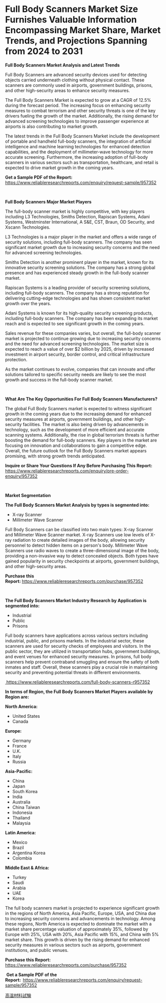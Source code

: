 <p><h1>Full Body Scanners Market Size Furnishes Valuable Information Encompassing Market Share, Market Trends, and Projections Spanning from 2024 to 2031</h1></p><p><strong>Full Body Scanners Market Analysis and Latest Trends</strong></p>
<p><p>Full Body Scanners are advanced security devices used for detecting objects carried underneath clothing without physical contact. These scanners are commonly used in airports, government buildings, prisons, and other high-security areas to enhance security measures.</p><p>The Full Body Scanners Market is expected to grow at a CAGR of 12.5% during the forecast period. The increasing focus on enhancing security measures to combat terrorism and other security threats is one of the key drivers fueling the growth of the market. Additionally, the rising demand for advanced screening technologies to improve passenger experience at airports is also contributing to market growth.</p><p>The latest trends in the Full Body Scanners Market include the development of portable and handheld full-body scanners, the integration of artificial intelligence and machine learning technologies for enhanced detection capabilities, and the deployment of millimeter-wave technology for more accurate screening. Furthermore, the increasing adoption of full-body scanners in various sectors such as transportation, healthcare, and retail is expected to drive market growth in the coming years.</p></p>
<p><strong>Get a Sample PDF of the Report:&nbsp;</strong> <a href="https://www.reliableresearchreports.com/enquiry/request-sample/957352">https://www.reliableresearchreports.com/enquiry/request-sample/957352</a></p>
<p>&nbsp;</p>
<p><strong>Full Body Scanners Major Market Players</strong></p>
<p><p>The full-body scanner market is highly competitive, with key players including L3 Technologies, Smiths Detection, Rapiscan Systems, Adani Systems, Westminster International, A S&E, CST, Braun, OD Security, and Xscann Technologies. </p><p>L3 Technologies is a major player in the market and offers a wide range of security solutions, including full-body scanners. The company has seen significant market growth due to increasing security concerns and the need for advanced screening technologies. </p><p>Smiths Detection is another prominent player in the market, known for its innovative security screening solutions. The company has a strong global presence and has experienced steady growth in the full-body scanner market. </p><p>Rapiscan Systems is a leading provider of security screening solutions, including full-body scanners. The company has a strong reputation for delivering cutting-edge technologies and has shown consistent market growth over the years. </p><p>Adani Systems is known for its high-quality security screening products, including full-body scanners. The company has been expanding its market reach and is expected to see significant growth in the coming years. </p><p>Sales revenue for these companies varies, but overall, the full-body scanner market is projected to continue growing due to increasing security concerns and the need for advanced screening technologies. The market size is expected to reach a value of over $2 billion by 2025, driven by increased investment in airport security, border control, and critical infrastructure protection. </p><p>As the market continues to evolve, companies that can innovate and offer solutions tailored to specific security needs are likely to see the most growth and success in the full-body scanner market.</p></p>
<p>&nbsp;</p>
<p><strong>What Are The Key Opportunities For Full Body Scanners Manufacturers?</strong></p>
<p><p>The global Full Body Scanners market is expected to witness significant growth in the coming years due to the increasing demand for enhanced security measures at airports, government buildings, and other high-security facilities. The market is also being driven by advancements in technology, such as the development of more efficient and accurate scanning systems. Additionally, the rise in global terrorism threats is further boosting the demand for full-body scanners. Key players in the market are focusing on innovation and collaborations to gain a competitive edge. Overall, the future outlook for the Full Body Scanners market appears promising, with strong growth trends anticipated.</p></p>
<p><strong>Inquire or Share Your Questions If Any Before Purchasing This Report:</strong> <a href="https://www.reliableresearchreports.com/enquiry/pre-order-enquiry/957352">https://www.reliableresearchreports.com/enquiry/pre-order-enquiry/957352</a></p>
<p>&nbsp;</p>
<p><strong>Market Segmentation</strong></p>
<p><strong>The Full Body Scanners Market Analysis by types is segmented into:</strong></p>
<p><ul><li>X-ray Scanner</li><li>Millimeter Wave Scanner</li></ul></p>
<p><p>Full Body Scanners can be classified into two main types: X-ray Scanner and Millimeter Wave Scanner market. X-ray Scanners use low levels of X-ray radiation to create detailed images of the body, allowing security personnel to detect hidden items on a person's body. Millimeter Wave Scanners use radio waves to create a three-dimensional image of the body, providing a non-invasive way to detect concealed objects. Both types have gained popularity in security checkpoints at airports, government buildings, and other high-security areas.</p></p>
<p><strong>Purchase this Report:&nbsp;</strong><a href="https://www.reliableresearchreports.com/purchase/957352">https://www.reliableresearchreports.com/purchase/957352</a></p>
<p>&nbsp;</p>
<p><strong>The Full Body Scanners Market Industry Research by Application is segmented into:</strong></p>
<p><ul><li>Industrial</li><li>Public</li><li>Prisons</li></ul></p>
<p><p>Full body scanners have applications across various sectors including industrial, public, and prisons markets. In the industrial sector, these scanners are used for security checks of employees and visitors. In the public sector, they are utilized in transportation hubs, government buildings, and event venues for enhanced security measures. In prisons, full body scanners help prevent contraband smuggling and ensure the safety of both inmates and staff. Overall, these scanners play a crucial role in maintaining security and preventing potential threats in different environments.</p></p>
<p><a href="https://www.reliableresearchreports.com/full-body-scanners-r957352">&nbsp;https://www.reliableresearchreports.com/full-body-scanners-r957352</a></p>
<p><strong>In terms of Region, the Full Body Scanners Market Players available by Region are:</strong></p>
<p>
    <p> <strong> North America: </strong>
        <ul>
            <li>United States</li>
            <li>Canada</li>
        </ul>
        </p> 
    <p> <strong> Europe: </strong>
        <ul>
            <li>Germany</li>
            <li>France</li>
            <li>U.K.</li>
            <li>Italy</li>
            <li>Russia</li>
        </ul>
        </p> 
    <p> <strong> Asia-Pacific: </strong>
        <ul>
            <li>China</li>
            <li>Japan</li>
            <li>South Korea</li>
            <li>India</li>
            <li>Australia</li>
            <li>China Taiwan</li>
            <li>Indonesia</li>
            <li>Thailand</li>
            <li>Malaysia</li>
        </ul>
        </p> 
    <p> <strong> Latin America: </strong>
        <ul>
            <li>Mexico</li>
            <li>Brazil</li>
            <li>Argentina Korea</li>
            <li>Colombia</li>
        </ul>
        </p> 
    <p> <strong> Middle East & Africa: </strong>
        <ul>
            <li>Turkey</li>
            <li>Saudi</li>
            <li>Arabia</li>
            <li>UAE</li>
            <li>Korea</li>
        </ul>
    </p>
    </p>
<p><p>The full body scanners market is projected to experience significant growth in the regions of North America, Asia Pacific, Europe, USA, and China due to increasing security concerns and advancements in technology. Among these regions, North America is expected to dominate the market with a market share percentage valuation of approximately 35%, followed by Europe with 25%, USA with 20%, Asia Pacific with 15%, and China with 5% market share. This growth is driven by the rising demand for enhanced security measures in various sectors such as airports, government institutions, and public venues.</p></p>
<p><strong>Purchase this Report: </strong><a href="https://www.reliableresearchreports.com/purchase/957352">https://www.reliableresearchreports.com/purchase/957352</a></p>
<p>&nbsp;<strong>Get a Sample PDF of the Report:&nbsp;&nbsp;</strong><a href="https://www.reliableresearchreports.com/enquiry/request-sample/957352">https://www.reliableresearchreports.com/enquiry/request-sample/957352</a></p>
<p><strong></strong></p>
<p><p><a href="https://github.com/RandallRunte2023/Market-Research-Report-List-1/blob/main/105079284264.md">高温材料試験</a></p></p>